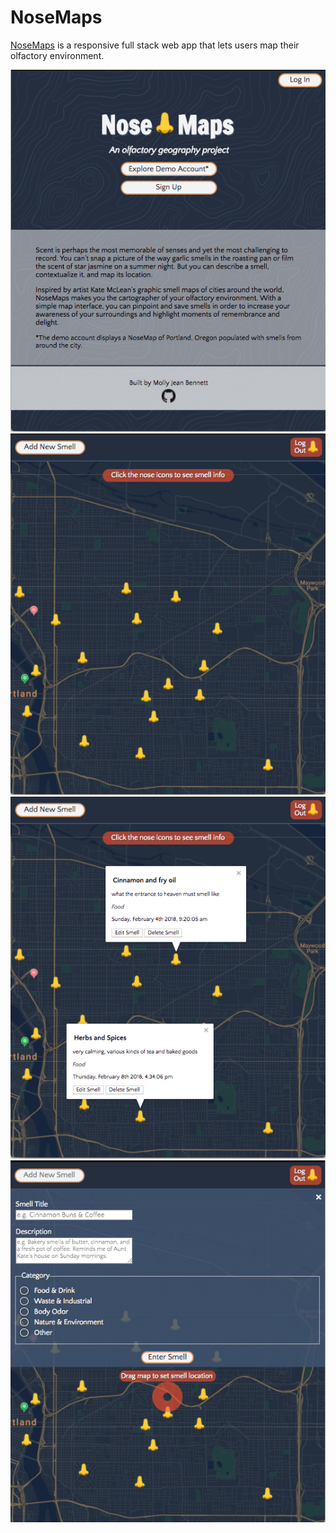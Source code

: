 <h1>NoseMaps</h1>
<p><a href="https://nosemap.herokuapp.com/">NoseMaps</a> is a responsive full stack web app that lets users map their olfactory environment.</p>
<img src="public/images/screenshots/01_landing.png">
<img src="public/images/screenshots/02_full_map.png">
<img src="public/images/screenshots/03_map_infowindows.png">
<img src="public/images/screenshots/04_map_smellform.png">
